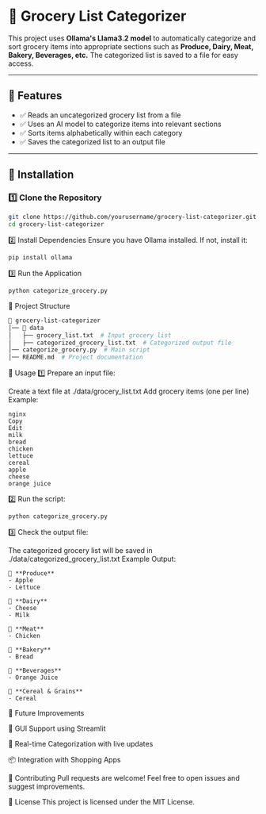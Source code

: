 # 🛒 Grocery List Categorizer

This project uses **Ollama's Llama3.2 model** to automatically categorize and sort grocery items into appropriate sections such as **Produce, Dairy, Meat, Bakery, Beverages, etc.** The categorized list is saved to a file for easy access.

---

## 📌 Features
- ✅ Reads an uncategorized grocery list from a file
- ✅ Uses an AI model to categorize items into relevant sections
- ✅ Sorts items alphabetically within each category
- ✅ Saves the categorized list to an output file

---

## 🔧 Installation

### 1️⃣ Clone the Repository
```sh
git clone https://github.com/yourusername/grocery-list-categorizer.git
cd grocery-list-categorizer
```

2️⃣ Install Dependencies
Ensure you have Ollama installed. If not, install it:

```sh
pip install ollama
```
3️⃣ Run the Application
```sh
python categorize_grocery.py
```

📂 Project Structure
```bash
📁 grocery-list-categorizer
│── 📂 data
│   ├── grocery_list.txt  # Input grocery list
│   ├── categorized_grocery_list.txt  # Categorized output file
│── categorize_grocery.py  # Main script
│── README.md  # Project documentation
```
📜 Usage
1️⃣ Prepare an input file:

Create a text file at ./data/grocery_list.txt
Add grocery items (one per line)
Example:
```
nginx
Copy
Edit
milk
bread
chicken
lettuce
cereal
apple
cheese
orange juice
```
2️⃣ Run the script:

```sh
python categorize_grocery.py
```
3️⃣ Check the output file:

The categorized grocery list will be saved in ./data/categorized_grocery_list.txt
Example Output:

```
🍏 **Produce**
- Apple
- Lettuce

🥛 **Dairy**
- Cheese
- Milk

🥩 **Meat**
- Chicken

🥖 **Bakery**
- Bread

🥤 **Beverages**
- Orange Juice

🍞 **Cereal & Grains**
- Cereal
```
🚀 Future Improvements

📝 GUI Support using Streamlit

🔄 Real-time Categorization with live updates

📦 Integration with Shopping Apps


🤝 Contributing
Pull requests are welcome! Feel free to open issues and suggest improvements.

📜 License
This project is licensed under the MIT License.











